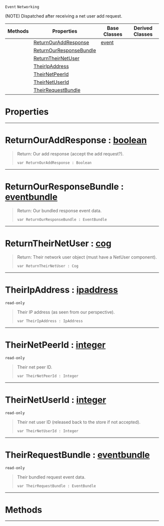  `Event` `Networking`



(NOTE) Dispatched after receiving a net user add request.

|Methods|Properties|Base Classes|Derived Classes|
|---|---|---|---|
| |[ ReturnOurAddResponse](https://github.com/dragonCASTjosh/PlasmaDocs/blob/master/code_reference/class_reference/netpeerreceiveduseraddrequest.markdown#returnouraddresponse-zer)|[event](https://github.com/dragonCASTjosh/PlasmaDocs/blob/master/code_reference/class_reference/event.markdown)| |
| |[ ReturnOurResponseBundle](https://github.com/dragonCASTjosh/PlasmaDocs/blob/master/code_reference/class_reference/netpeerreceiveduseraddrequest.markdown#returnourresponsebundle)| | |
| |[ ReturnTheirNetUser](https://github.com/dragonCASTjosh/PlasmaDocs/blob/master/code_reference/class_reference/netpeerreceiveduseraddrequest.markdown#returntheirnetuser-plasma)| | |
| |[ TheirIpAddress](https://github.com/dragonCASTjosh/PlasmaDocs/blob/master/code_reference/class_reference/netpeerreceiveduseraddrequest.markdown#theiripaddress-plasma-engi)| | |
| |[ TheirNetPeerId](https://github.com/dragonCASTjosh/PlasmaDocs/blob/master/code_reference/class_reference/netpeerreceiveduseraddrequest.markdown#theirnetpeerid-plasma-engi)| | |
| |[ TheirNetUserId](https://github.com/dragonCASTjosh/PlasmaDocs/blob/master/code_reference/class_reference/netpeerreceiveduseraddrequest.markdown#theirnetuserid-plasma-engi)| | |
| |[ TheirRequestBundle](https://github.com/dragonCASTjosh/PlasmaDocs/blob/master/code_reference/class_reference/netpeerreceiveduseraddrequest.markdown#theirrequestbundle-plasma)| | |


 #  Properties


---  
 #  ReturnOurAddResponse : [boolean](https://github.com/dragonCASTjosh/PlasmaDocs/blob/master/code_reference/lightning_base_types/boolean.markdown)

> Return: Our add response (accept the add request?).
> ``` lang=cpp, name=Lightning
> var ReturnOurAddResponse : Boolean


---  
 #  ReturnOurResponseBundle : [eventbundle](https://github.com/dragonCASTjosh/PlasmaDocs/blob/master/code_reference/class_reference/eventbundle.markdown)

> Return: Our bundled response event data.
> ``` lang=cpp, name=Lightning
> var ReturnOurResponseBundle : EventBundle


---  
 #  ReturnTheirNetUser : [cog](https://github.com/dragonCASTjosh/PlasmaDocs/blob/master/code_reference/class_reference/cog.markdown)

> Return: Their network user object (must have a NetUser component).
> ``` lang=cpp, name=Lightning
> var ReturnTheirNetUser : Cog


---  
 #  TheirIpAddress : [ipaddress](https://github.com/dragonCASTjosh/PlasmaDocs/blob/master/code_reference/class_reference/ipaddress.markdown)

 `read-only`

> Their IP address (as seen from our perspective).
> ``` lang=cpp, name=Lightning
> var TheirIpAddress : IpAddress


---  
 #  TheirNetPeerId : [integer](https://github.com/dragonCASTjosh/PlasmaDocs/blob/master/code_reference/lightning_base_types/integer.markdown)

 `read-only`

> Their net peer ID.
> ``` lang=cpp, name=Lightning
> var TheirNetPeerId : Integer


---  
 #  TheirNetUserId : [integer](https://github.com/dragonCASTjosh/PlasmaDocs/blob/master/code_reference/lightning_base_types/integer.markdown)

 `read-only`

> Their net user ID (released back to the store if not accepted).
> ``` lang=cpp, name=Lightning
> var TheirNetUserId : Integer


---  
 #  TheirRequestBundle : [eventbundle](https://github.com/dragonCASTjosh/PlasmaDocs/blob/master/code_reference/class_reference/eventbundle.markdown)

 `read-only`

> Their bundled request event data.
> ``` lang=cpp, name=Lightning
> var TheirRequestBundle : EventBundle


---  
 #  Methods


---  
 

 
